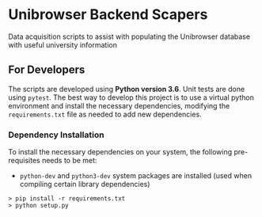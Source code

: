 # Unibrowser Backend Scapers
Data acquisition scripts to assist with populating the Unibrowser database with useful university information

## For Developers
The scripts are developed using **Python version 3.6**. Unit tests are done using `pytest`. The best way to develop this project is to use a virtual python environment and install the necessary dependencies, modifying the `requirements.txt` file as needed to add new dependencies.

### Dependency Installation
To install the necessary dependencies on your system, the following pre-requisites needs to be met:
- `python-dev` and `python3-dev` system packages are installed (used when compiling certain library dependencies)

```text
> pip install -r requirements.txt
> python setup.py
```